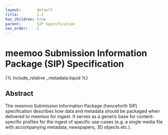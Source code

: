 ```yaml
---
layout:       default
title:        1.2
has_children: true
parent:       SIP Specification
nav_order:    2
---
```

# meemoo Submission Information Package (SIP) Specification

{% include_relative _metadata.liquid  %}

## Abstract

The meemoo Submission Information Package (henceforth SIP) specification describes how data and metadata should be packaged when delivered to meemoo for ingest.
It serves as a generic base for content-specific profiles for the ingest of specific use-cases (e.g. a single media file with accompanying metadata, newspapers, 3D objects etc.).
